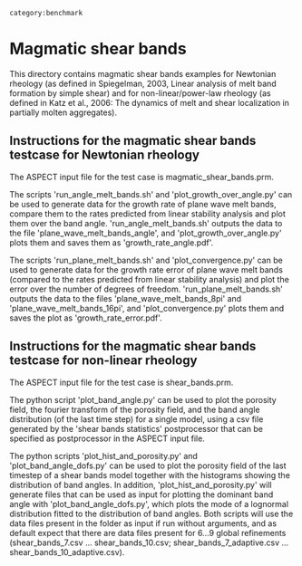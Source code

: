 ```{tags}
category:benchmark
```

# Magmatic shear bands
This directory contains magmatic shear bands examples for Newtonian rheology (as defined
in Spiegelman, 2003, Linear analysis of melt band formation by simple shear) and for
non-linear/power-law rheology (as defined in Katz et al., 2006: The dynamics of melt and
shear localization in partially molten aggregates).

## Instructions for the magmatic shear bands testcase for Newtonian rheology

The ASPECT input file for the test case is magmatic_shear_bands.prm.

The scripts 'run_angle_melt_bands.sh' and 'plot_growth_over_angle.py' can be used to
generate data for the growth rate of plane wave melt bands, compare them to the rates
predicted from linear stability analysis and plot them over the band angle.
'run_angle_melt_bands.sh' outputs the data to the file 'plane_wave_melt_bands_angle',
and 'plot_growth_over_angle.py' plots them and saves them as 'growth_rate_angle.pdf'.

The scripts 'run_plane_melt_bands.sh' and 'plot_convergence.py' can be used to
generate data for the growth rate error of plane wave melt bands (compared to the rates
predicted from linear stability analysis) and plot the error over the number of degrees
of freedom. 'run_plane_melt_bands.sh' outputs the data to the files
'plane_wave_melt_bands_8pi' and 'plane_wave_melt_bands_16pi', and 'plot_convergence.py'
plots them and saves the plot as 'growth_rate_error.pdf'.

## Instructions for the magmatic shear bands testcase for non-linear rheology

The ASPECT input file for the test case is shear_bands.prm.

The python script 'plot_band_angle.py' can be used to plot the porosity field, the
fourier transform of the porosity field, and the band angle distribution (of the last
time step) for a single model, using a csv file generated by the 'shear bands
statistics' postprocessor that can be specified as postprocessor in the ASPECT input
file.

The python scripts 'plot_hist_and_porosity.py' and 'plot_band_angle_dofs.py'
can be used to plot the porosity field of the last timestep of a shear
bands model together with the histograms showing the distribution of
band angles. In addition, 'plot_hist_and_porosity.py' will generate files
that can be used as input for plotting the dominant band angle with
'plot_band_angle_dofs.py', which plots the mode of a lognormal distribution
fitted to the distribution of band angles. Both scripts will use the data
files present in the folder as input if run without arguments, and as
default expect that there are data files present for 6...9 global refinements
(shear_bands_7.csv ... shear_bands_10.csv; shear_bands_7_adaptive.csv ...
shear_bands_10_adaptive.csv).
